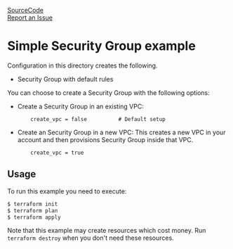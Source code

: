[SourceCode](https://github.com/nclouds/terraform-aws-security-group/tree/v0.1.2/examples/simple)   
[Report an Issue](https://github.com/nclouds/terraform-aws-security-group/issues)

# Simple Security Group example

Configuration in this directory creates the following.
- Security Group with default rules

You can choose to create a Security Group with the following options:

- Create a Security Group in an existing VPC:
    ```
        create_vpc = false          # Default setup
    ```
- Create an Security Group in a new VPC: 
    This creates a new VPC in your account and then provisions Security Group inside that VPC.
    ```
        create_vpc = true
    ```

## Usage

To run this example you need to execute:

```bash
$ terraform init
$ terraform plan
$ terraform apply
```

Note that this example may create resources which cost money. Run `terraform destroy` when you don't need these resources.
